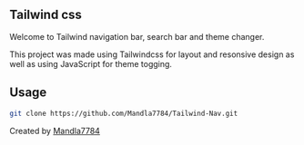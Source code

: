 ## Tailwind css

Welcome to Tailwind navigation bar, search bar and theme changer.

This project was made using Tailwindcss for layout and resonsive design as well as using JavaScript for theme togging.

## Usage

```bash
git clone https://github.com/Mandla7784/Tailwind-Nav.git

```

Created by [Mandla7784](https://github.com/Mandla7784)
